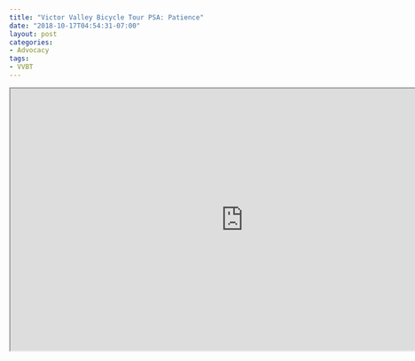 ```yaml
---
title: "Victor Valley Bicycle Tour PSA: Patience"
date: "2018-10-17T04:54:31-07:00"
layout: post
categories:
- Advocacy
tags:
- VVBT
---
```


<iframe allow="accelerometer; autoplay; encrypted-media; gyroscope; picture-in-picture" allowfullscreen="" height="473" loading="lazy" src="https://www.youtube.com/embed/8r1Y-3r2cMk?feature=oembed" width="840"></iframe>